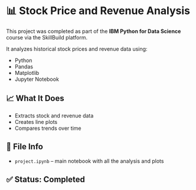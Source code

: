# 📊 Stock Price and Revenue Analysis

This project was completed as part of the **IBM Python for Data Science** course via the SkillBuild platform.

It analyzes historical stock prices and revenue data using:

- Python
- Pandas
- Matplotlib
- Jupyter Notebook

## 📈 What It Does

- Extracts stock and revenue data
- Creates line plots
- Compares trends over time

## 📁 File Info

- `project.ipynb` – main notebook with all the analysis and plots

## ✅ Status: Completed
